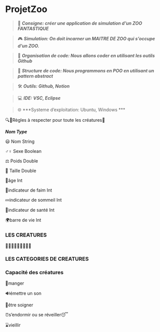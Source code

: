 # ProjetZoo

> 📢 ***Consigne: créer une application de simulation d’un ZOO FANTASTIQUE***
> 

> 🎮 ***Simulation: On doit incarner un MAITRE DE ZOO qui s’occupe d’un ZOO.***
> 

> 📆 ***Organisation de code: Nous allons coder en utilisant les outils Github***
> 

> 🔨 ***Structure de code: Nous programmons en POO en utilisant un pattern abstract***
> 

> 🛠️ ***Outils: Github, Notion***
> 

> 💻 ***IDE: VSC, Eclipse***
> 

> 🌐 ***Systeme d’exploitation: Ubuntu, Windows ***
>

🔍📜Règles à respecter pour toute les créatures📜

***Nom                                     Type***                             

😃 Nom                                String

♂♀ Sexe                            Boolean

⚖️ Poids                               Double

📏 Taille                                Double

🎂âge                                   Int

 🥩indicateur de faim           Int

💤indicateur de sommeil     Int

💪indicateur de santé          Int

🌍barre de vie                     Int

### **LES CREATURES**

🐺🦄🦑🧜‍♀️🦈🦅🐲🌿

### **LES CATEGORIES DE CREATURES**

### Capacité des créatures

🍴manger

🔊émettre un son

💖être soigner

⏰s’endormir ou se réveiller😴

⌛️vieillir
